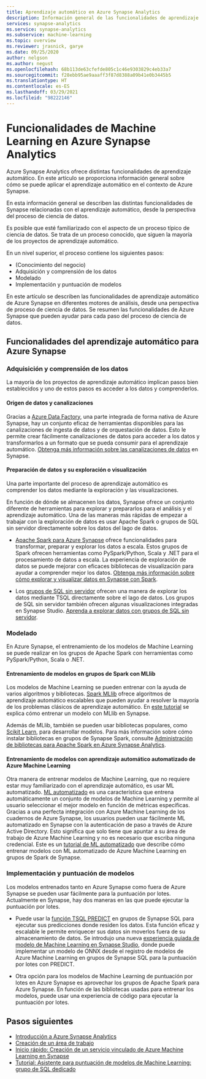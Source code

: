 ```yaml
---
title: Aprendizaje automático en Azure Synapse Analytics
description: Información general de las funcionalidades de aprendizaje automático en Azure Synapse Analytics.
services: synapse-analytics
ms.service: synapse-analytics
ms.subservice: machine-learning
ms.topic: overview
ms.reviewer: jrasnick, garye
ms.date: 09/25/2020
author: nelgson
ms.author: negust
ms.openlocfilehash: 68b113de63cfefde805c1c46e9303829c4eb33a7
ms.sourcegitcommit: f28ebb95ae9aaaff3f87d8388a09b41e0b3445b5
ms.translationtype: HT
ms.contentlocale: es-ES
ms.lasthandoff: 03/29/2021
ms.locfileid: "98222146"
---
```

# <a name="machine-learning-capabilities-in-azure-synapse-analytics"></a>Funcionalidades de Machine Learning en Azure Synapse Analytics

Azure Synapse Analytics ofrece distintas funcionalidades de aprendizaje automático. En este artículo se proporciona información general sobre cómo se puede aplicar el aprendizaje automático en el contexto de Azure Synapse.

En esta información general se describen las distintas funcionalidades de Synapse relacionadas con el aprendizaje automático, desde la perspectiva del proceso de ciencia de datos.

Es posible que esté familiarizado con el aspecto de un proceso típico de ciencia de datos. Se trata de un proceso conocido, que siguen la mayoría de los proyectos de aprendizaje automático.

En un nivel superior, el proceso contiene los siguientes pasos:
* (Conocimiento del negocio)
* Adquisición y comprensión de los datos
* Modelado
* Implementación y puntuación de modelos

En este artículo se describen las funcionalidades de aprendizaje automático de Azure Synapse en diferentes motores de análisis, desde una perspectiva de proceso de ciencia de datos. Se resumen las funcionalidades de Azure Synapse que pueden ayudar para cada paso del proceso de ciencia de datos.

## <a name="azure-synapse-machine-learning-capabilities"></a>Funcionalidades del aprendizaje automático para Azure Synapse

### <a name="data-acquisition-and-understanding"></a>Adquisición y comprensión de los datos

La mayoría de los proyectos de aprendizaje automático implican pasos bien establecidos y uno de estos pasos es acceder a los datos y comprenderlos.

#### <a name="data-source-and-pipelines"></a>Origen de datos y canalizaciones

Gracias a [Azure Data Factory](../../data-factory/introduction.md), una parte integrada de forma nativa de Azure Synapse, hay un conjunto eficaz de herramientas disponibles para las canalizaciones de ingesta de datos y de orquestación de datos. Esto le permite crear fácilmente canalizaciones de datos para acceder a los datos y transformarlos a un formato que se pueda consumir para el aprendizaje automático. [Obtenga más información sobre las canalizaciones de datos](../../data-factory/concepts-pipelines-activities.md?bc=%2fazure%2fsynapse-analytics%2fbreadcrumb%2ftoc.json&toc=%2fazure%2fsynapse-analytics%2ftoc.json) en Synapse. 

#### <a name="data-preparation-and-explorationvisualization"></a>Preparación de datos y su exploración o visualización

Una parte importante del proceso de aprendizaje automático es comprender los datos mediante la exploración y las visualizaciones.

En función de dónde se almacenen los datos, Synapse ofrece un conjunto diferente de herramientas para explorar y prepararlos para el análisis y el aprendizaje automático. Una de las maneras más rápidas de empezar a trabajar con la exploración de datos es usar Apache Spark o grupos de SQL sin servidor directamente sobre los datos del lago de datos.

* [Apache Spark para Azure Synapse](../spark/apache-spark-overview.md) ofrece funcionalidades para transformar, preparar y explorar los datos a escala. Estos grupos de Spark ofrecen herramientas como PySpark/Python, Scala y .NET para el procesamiento de datos a escala. La experiencia de exploración de datos se puede mejorar con eficaces bibliotecas de visualización para ayudar a comprender mejor los datos. [Obtenga más información sobre cómo explorar y visualizar datos en Synapse con Spark](../get-started-analyze-spark.md).

* Los [grupos de SQL sin servidor](../sql/on-demand-workspace-overview.md) ofrecen una manera de explorar los datos mediante TSQL directamente sobre el lago de datos. Los grupos de SQL sin servidor también ofrecen algunas visualizaciones integradas en Synapse Studio. [Aprenda a explorar datos con grupos de SQL sin servidor](../get-started-analyze-sql-on-demand.md).

### <a name="modeling"></a>Modelado

En Azure Synapse, el entrenamiento de los modelos de Machine Learning se puede realizar en los grupos de Apache Spark con herramientas como PySpark/Python, Scala o .NET.

#### <a name="train-models-on-spark-pools-with-mllib"></a>Entrenamiento de modelos en grupos de Spark con MLlib

Los modelos de Machine Learning se pueden entrenar con la ayuda de varios algoritmos y bibliotecas. [Spark MLlib](http://spark.apache.org/docs/latest/ml-guide.html) ofrece algoritmos de aprendizaje automático escalables que pueden ayudar a resolver la mayoría de los problemas clásicos de aprendizaje automático. En [este tutorial](../spark/apache-spark-machine-learning-mllib-notebook.md) se explica cómo entrenar un modelo con MLlib en Synapse.

Además de MLlib, también se pueden usar bibliotecas populares, como [Scikit Learn](https://scikit-learn.org/stable/), para desarrollar modelos. Para más información sobre cómo instalar bibliotecas en grupos de Synapse Spark, consulte [Administración de bibliotecas para Apache Spark en Azure Synapse Analytics](../spark/apache-spark-azure-portal-add-libraries.md).

#### <a name="train-models-with-azure-machine-learning-automated-ml"></a>Entrenamiento de modelos con aprendizaje automático automatizado de Azure Machine Learning

Otra manera de entrenar modelos de Machine Learning, que no requiere estar muy familiarizado con el aprendizaje automático, es usar ML automatizado. [ML automatizado](../../machine-learning/concept-automated-ml.md) es una característica que entrena automáticamente un conjunto de modelos de Machine Learning y permite al usuario seleccionar el mejor modelo en función de métricas específicas. Gracias a una perfecta integración con Azure Machine Learning de los cuadernos de Azure Synapse, los usuarios pueden usar fácilmente ML automatizado en Synapse con la autenticación de paso a través de Azure Active Directory.  Esto significa que solo tiene que apuntar a su área de trabajo de Azure Machine Learning y no es necesario que escriba ninguna credencial. Este es un [tutorial de ML automatizado](../spark/apache-spark-azure-machine-learning-tutorial.md) que describe cómo entrenar modelos con ML automatizado de Azure Machine Learning en grupos de Spark de Synapse.

### <a name="model-deployment-and-scoring"></a>Implementación y puntuación de modelos

Los modelos entrenados tanto en Azure Synapse como fuera de Azure Synapse se pueden usar fácilmente para la puntuación por lotes. Actualmente en Synapse, hay dos maneras en las que puede ejecutar la puntuación por lotes.

* Puede usar la [función TSQL PREDICT](../sql-data-warehouse/sql-data-warehouse-predict.md) en grupos de Synapse SQL para ejecutar sus predicciones donde residen los datos. Esta función eficaz y escalable le permite enriquecer sus datos sin moverlos fuera de su almacenamiento de datos. Se introdujo una nueva [experiencia guiada de modelo de Machine Learning en Synapse Studio](./tutorial-sql-pool-model-scoring-wizard.md), donde puede implementar un modelo de ONNX desde el registro de modelos de Azure Machine Learning en grupos de Synapse SQL para la puntuación por lotes con PREDICT.

* Otra opción para los modelos de Machine Learning de puntuación por lotes en Azure Synapse es aprovechar los grupos de Apache Spark para Azure Synapse. En función de las bibliotecas usadas para entrenar los modelos, puede usar una experiencia de código para ejecutar la puntuación por lotes.

## <a name="next-steps"></a>Pasos siguientes

* [Introducción a Azure Synapse Analytics](../get-started.md)
* [Creación de un área de trabajo](../get-started-create-workspace.md)
* [Inicio rápido: Creación de un servicio vinculado de Azure Machine Learning en Synapse](quickstart-integrate-azure-machine-learning.md)
* [Tutorial: Asistente para puntuación de modelos de Machine Learning: grupo de SQL dedicado](tutorial-sql-pool-model-scoring-wizard.md)